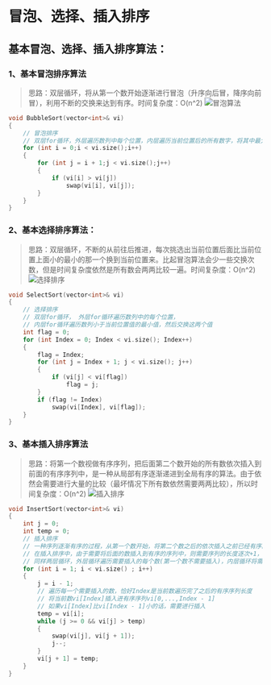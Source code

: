 # 冒泡、选择、插入排序

## 基本冒泡、选择、插入排序算法：

### 1、基本冒泡排序算法
> 思路：双层循环，将从第一个数开始逐渐进行冒泡（升序向后冒，降序向前冒），利用不断的交换来达到有序。时间复杂度：O(n^2)
![冒泡算法]()
```C++
void BubbleSort(vector<int>& vi)
{
	// 冒泡排序
	// 双层for循环，外层遍历数列中每个位置，内层遍历当前位置后的所有数字，将其中最大/最小的提取到当前位置。
	for (int i = 0;i < vi.size();i++)
	{
		for (int j = i + 1;j < vi.size();j++)
		{
			if (vi[i] > vi[j])
				swap(vi[i], vi[j]);
		}
	}
}
```

### 2、基本选择排序算法：
>思路：双层循环，不断的从前往后推进，每次挑选出当前位置后面比当前位置上面小的最小的那一个换到当前位置来。比起冒泡算法会少一些交换次数，但是时间复杂度依然是所有数会两两比较一遍。时间复杂度：O(n^2)
![选择排序](http://img.blog.csdn.net/20130630171527531?watermark/2/text/aHR0cDovL2Jsb2cuY3Nkbi5uZXQvaGlqaWFua2FuZw==/font/5a6L5L2T/fontsize/400/fill/I0JBQkFCMA==/dissolve/70/gravity/Center)
```C++
void SelectSort(vector<int>& vi)
{
	// 选择排序
	// 双层for循环， 外层for循环遍历数列中的每个位置，
	// 内层for循环遍历数列小于当前位置值的最小值，然后交换这两个值
	int flag = 0;
	for (int Index = 0; Index < vi.size(); Index++)
	{
		flag = Index;
		for (int j = Index + 1; j < vi.size(); j++)
		{
			if (vi[j] < vi[flag])
				flag = j;
		}
		if (flag != Index)
			swap(vi[Index], vi[flag]);
	}
}
```

### 3、基本插入排序算法
>思路：将第一个数视做有序序列，把后面第二个数开始的所有数依次插入到前面的有序序列中，是一种从局部有序逐渐递进到全局有序的算法。由于依然会需要进行大量的比较（最坏情况下所有数依然需要两两比较），所以时间复杂度：O(n^2)
![插入排序](http://img.blog.csdn.net/20130630173342734?watermark/2/text/aHR0cDovL2Jsb2cuY3Nkbi5uZXQvaGlqaWFua2FuZw==/font/5a6L5L2T/fontsize/400/fill/I0JBQkFCMA==/dissolve/70/gravity/Center)
```C++
void InsertSort(vector<int>& vi)
{
	int j = 0;
	int temp = 0;
	// 插入排序
	// 一种序列逐渐有序的过程，从第一个数开始，将第二个数之后的依次插入之前已经有序的序列并且依旧有序。
	// 在插入排序中，由于需要将后面的数插入到有序的序列中，则需要序列的长度逐次+1，则将当前需要插入的数保存，位置空出来
	// 同样两层循环，外层循环遍历需要插入的每个数(第一个数不需要插入)，内层循环将需要插入的每个数逐一和已经有序的序列进行比较
	for (int i = 1; i < vi.size() ; i++)
	{
		j = i - 1;
		// 遍历每一个需要插入的数，恰好Index是当前数遍历完了之后的有序序列长度
		// 将当前数vi[Index]插入进有序序列vi[0,...,Index - 1]
		// 如果vi[Index]比vi[Index - 1]小的话，需要进行插入
		temp = vi[i];
		while (j >= 0 && vi[j] > temp)
		{
			swap(vi[j], vi[j + 1]);
			j--;
		}
		vi[j + 1] = temp;
	}
}
```
